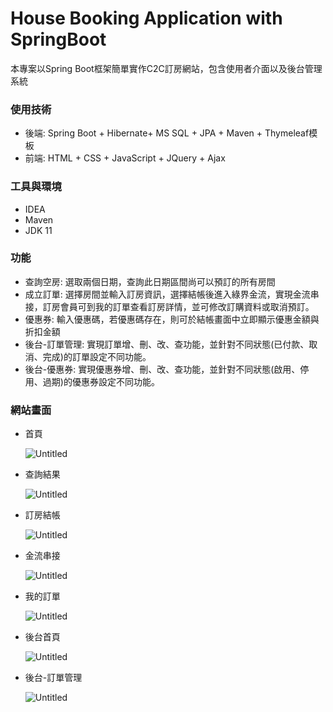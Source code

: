 # House Booking Application with SpringBoot

本專案以Spring Boot框架簡單實作C2C訂房網站，包含使用者介面以及後台管理系統

### 使用技術

- 後端: Spring Boot + Hibernate+  MS SQL + JPA + Maven + Thymeleaf模板
- 前端: HTML + CSS + JavaScript + JQuery + Ajax

### 工具與環境

- IDEA
- Maven
- JDK 11

### 功能

- 查詢空房: 選取兩個日期，查詢此日期區間尚可以預訂的所有房間
- 成立訂單: 選擇房間並輸入訂房資訊，選擇結帳後進入綠界金流，實現金流串接，訂房會員可到我的訂單查看訂房詳情，並可修改訂購資料或取消預訂。
- 優惠券: 輸入優惠碼，若優惠碼存在，則可於結帳畫面中立即顯示優惠金額與折扣金額
- 後台-訂單管理:  實現訂單增、刪、改、查功能，並針對不同狀態(已付款、取消、完成)的訂單設定不同功能。
- 後台-優惠券: 實現優惠券增、刪、改、查功能，並針對不同狀態(啟用、停用、過期)的優惠券設定不同功能。

### 網站畫面

- 首頁
    
    ![Untitled](House%20Booking%20Application%20with%20SpringBoot%203e1324a9859b4daabb044bab4209bc96/Untitled.png)
    
- 查詢結果
    
    ![Untitled](House%20Booking%20Application%20with%20SpringBoot%203e1324a9859b4daabb044bab4209bc96/Untitled%201.png)
    
- 訂房結帳
    
    ![Untitled](House%20Booking%20Application%20with%20SpringBoot%203e1324a9859b4daabb044bab4209bc96/Untitled%202.png)
    
- 金流串接
    
    ![Untitled](House%20Booking%20Application%20with%20SpringBoot%203e1324a9859b4daabb044bab4209bc96/Untitled%203.png)
    
- 我的訂單
    
    ![Untitled](House%20Booking%20Application%20with%20SpringBoot%203e1324a9859b4daabb044bab4209bc96/Untitled%204.png)
    
- 後台首頁
    
    ![Untitled](House%20Booking%20Application%20with%20SpringBoot%203e1324a9859b4daabb044bab4209bc96/Untitled%205.png)
    
- 後台-訂單管理
    
    ![Untitled](House%20Booking%20Application%20with%20SpringBoot%203e1324a9859b4daabb044bab4209bc96/Untitled%206.png)
    

###